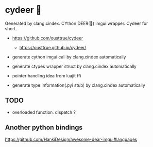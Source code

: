 # cydeer 🦌

Generated by clang.cindex. CYthon DEER(🦌) imgui wrapper.
Cydeer for short.

* <https://github.com/ousttrue/cydeer>
    * <https://ousttrue.github.io/cydeer/>

* generate cython imgui call by clang.cindex automatically
* generate ctypes wrapper struct by clang.cindex automatically
* pointer handling idea from luajit ffi
* generate type information(.pyi stub) by clang.cindex automatically

## TODO
* overloaded function. dispatch ?

## Another python bindings

<https://github.com/HankiDesign/awesome-dear-imgui#languages>
